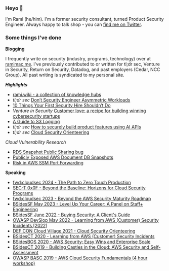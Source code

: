 ### Heyo 👋

I'm Rami (he/him). I'm a former security consultant, turned Product Security Engineer. Always happy to talk shop - you can [find me on Twitter](https://twitter.com/ramimacisabird).

### Some things I've done


**Blogging**

I frequently write on security (industry, programs, technology) over at [ramimac.me](https://ramimac.me). I've previously contributed to or written for tl;dr sec, Venture in Security, Return on Security, Datadog, and past employers (Cedar, NCC Group). All past writing is syndicated to my personal site.

***Highlights***

* [rami.wiki - a collection of knowledge hubs](https://rami.wiki)
* *tl;dr sec* [Don’t Security Engineer Asymmetric Workloads](https://tldrsec.com/p/dont-security-engineer-asymmetry)
* [10 Things Your First Security Hire Shouldn’t Do](https://ramimac.me/ten-things)
* *Venture in Security* [Customer love: a recipe for building winning cybersecurity startups](https://ventureinsecurity.net/p/customer-love-a-recipe-for-building)
* [A Guide to S3 Logging](https://ramimac.me/s3-logging)
* *tl;dr sec* [How to securely build product features using AI APIs](https://tldrsec.com/p/securely-build-product-ai-machine-learning)
* *tl;dr sec* [Cloud Security Orienteering](https://tldrsec.com/blog/cloud-security-orienteering/)

_Cloud Vulnerability Research_
* [RDS Snapshot Public Sharing bug](https://ramimac.me/rds-sharing)
* [Publicly Exposed AWS Document DB Snapshots](https://ramimac.me/exposed-docdb)
* [Risk in AWS SSM Port Forwarding](https://ramimac.me/ssm-iam)



**Speaking**
* [fwd:cloudsec 2024 - The Path to Zero Touch Production](https://www.youtube.com/watch?v=agzrIBY0ScQ)
* [SEC-T 0x0F - Beyond the Baseline: Horizons for Cloud Security Programs](https://www.youtube.com/watch?v=YPuxkgRVk1Y)
* [fwd:cloudsec 2023 - Beyond the AWS Security Maturity Roadmap](https://www.youtube.com/watch?v=V4TIcBSR1w8)
* [BSidesSF May 2023 - Level Up Your Career: A Panel on Staff+ Engineering](https://www.youtube.com/watch?v=OJyFP14tgjk)
* [BSidesSF June 2022 - Buying Security: A Client's Guide](https://www.youtube.com/watch?v=UmpKy0iTGTg)
* [OWASP DevSlop May 2022 - Learning from AWS (Customer) Security Incidents \[2022\]](https://www.youtube.com/watch?v=JBUgAXvcObU)
* [DEF CON Cloud Village 2021 - Cloud Security Orienteering](https://speakerdeck.com/ramimac/cloud-security-orienteering)
* [BSidesCT 2020 - Learning from AWS (Customer) Security Incidents](https://speakerdeck.com/ramimac/learning-from-aws-customer-security-incidents)
* [BSidesBOS 2020 - AWS Security: Easy Wins and Enterprise Scale](https://speakerdeck.com/ramimac/aws-security-easy-wins-and-enterprise-scale)
* [BSidesCT 2019 - Building Castles in the Cloud: AWS Security and Self-Assessment](https://speakerdeck.com/ramimac/building-castles-in-the-cloud-aws-security-and-self-assessment)
* [OWASP BASC 2019 - AWS Cloud Security Fundamentals (4 hour workshop)](https://speakerdeck.com/ramimac/aws-cloud-security-fundamentals)
